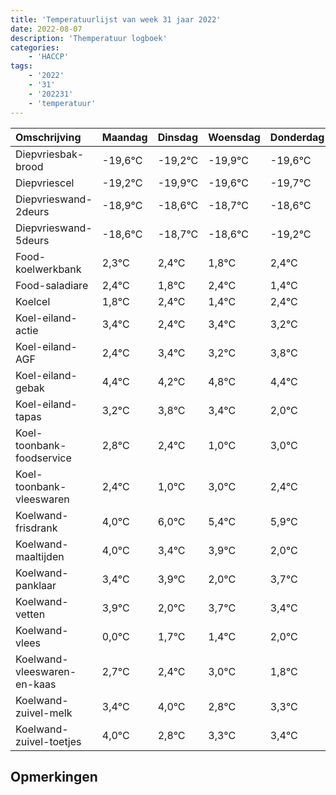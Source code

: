 ```yaml
---
title: 'Temperatuurlijst van week 31 jaar 2022'
date: 2022-08-07
description: 'Themperatuur logboek'
categories:
    - 'HACCP'
tags:
    - '2022'
    - '31'
    - '202231'
    - 'temperatuur'
---
```

|Omschrijving|Maandag|Dinsdag|Woensdag|Donderdag|Vrijdag|Zaterdag|Zondag|
|:---|:---|:---|:---|:---|:---|:---|:---|
|Diepvriesbak-brood|-19,6°C|-19,2°C|-19,9°C|-19,6°C|-19,7°C|-19,6°C|-20,2°C|
|Diepvriescel|-19,2°C|-19,9°C|-19,6°C|-19,7°C|-19,6°C|-20,2°C|-19,6°C|
|Diepvrieswand-2deurs|-18,9°C|-18,6°C|-18,7°C|-18,6°C|-19,2°C|-18,6°C|-19,6°C|
|Diepvrieswand-5deurs|-18,6°C|-18,7°C|-18,6°C|-19,2°C|-18,6°C|-19,6°C|-18,6°C|
|Food-koelwerkbank|2,3°C|2,4°C|1,8°C|2,4°C|1,4°C|2,4°C|2,2°C|
|Food-saladiare|2,4°C|1,8°C|2,4°C|1,4°C|2,4°C|2,2°C|2,8°C|
|Koelcel|1,8°C|2,4°C|1,4°C|2,4°C|2,2°C|2,8°C|2,4°C|
|Koel-eiland-actie|3,4°C|2,4°C|3,4°C|3,2°C|3,8°C|3,4°C|2,0°C|
|Koel-eiland-AGF|2,4°C|3,4°C|3,2°C|3,8°C|3,4°C|2,0°C|4,0°C|
|Koel-eiland-gebak|4,4°C|4,2°C|4,8°C|4,4°C|3,0°C|5,0°C|4,4°C|
|Koel-eiland-tapas|3,2°C|3,8°C|3,4°C|2,0°C|4,0°C|3,4°C|3,9°C|
|Koel-toonbank-foodservice|2,8°C|2,4°C|1,0°C|3,0°C|2,4°C|2,9°C|1,0°C|
|Koel-toonbank-vleeswaren|2,4°C|1,0°C|3,0°C|2,4°C|2,9°C|1,0°C|2,7°C|
|Koelwand-frisdrank|4,0°C|6,0°C|5,4°C|5,9°C|4,0°C|5,7°C|5,4°C|
|Koelwand-maaltijden|4,0°C|3,4°C|3,9°C|2,0°C|3,7°C|3,4°C|4,0°C|
|Koelwand-panklaar|3,4°C|3,9°C|2,0°C|3,7°C|3,4°C|4,0°C|2,8°C|
|Koelwand-vetten|3,9°C|2,0°C|3,7°C|3,4°C|4,0°C|2,8°C|3,3°C|
|Koelwand-vlees|0,0°C|1,7°C|1,4°C|2,0°C|0,8°C|1,3°C|1,4°C|
|Koelwand-vleeswaren-en-kaas|2,7°C|2,4°C|3,0°C|1,8°C|2,3°C|2,4°C|2,1°C|
|Koelwand-zuivel-melk|3,4°C|4,0°C|2,8°C|3,3°C|3,4°C|3,1°C|2,4°C|
|Koelwand-zuivel-toetjes|4,0°C|2,8°C|3,3°C|3,4°C|3,1°C|2,4°C|3,4°C|

## Opmerkingen


